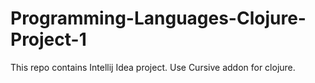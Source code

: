 # Programming-Languages-Clojure-Project-1

This repo contains Intellij Idea project. Use Cursive addon for clojure.
